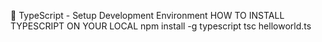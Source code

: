  TypeScript - Setup Development Environment
HOW TO INSTALL TYPESCRIPT ON YOUR LOCAL
npm install -g typescript
tsc helloworld.ts


